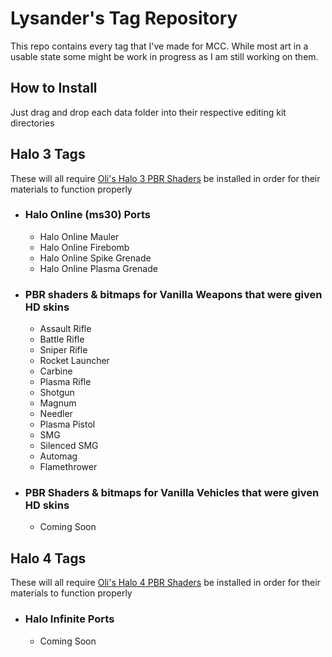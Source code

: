 # **Lysander's Tag Repository**

This repo contains every tag that I've made for MCC. While most art in a usable state some might be work in progress as I am still working on them.

## How to Install

Just drag and drop each data folder into their respective editing kit directories

## **Halo 3 Tags**
These will all require [Oli's Halo 3 PBR Shaders](https://github.com/lolhalolol1/Halo-3-PBR) be installed in order for their materials to function properly

- ### Halo Online (ms30) Ports
  - Halo Online Mauler
  - Halo Online Firebomb
  - Halo Online Spike Grenade
  - Halo Online Plasma Grenade
   
- ### PBR shaders & bitmaps for Vanilla Weapons that were given HD skins
  - Assault Rifle
  - Battle Rifle
  - Sniper Rifle
  - Rocket Launcher
  - Carbine
  - Plasma Rifle
  - Shotgun
  - Magnum
  - Needler
  - Plasma Pistol
  - SMG
  - Silenced SMG
  - Automag
  - Flamethrower
- ### PBR Shaders & bitmaps for Vanilla Vehicles that were given HD skins
  - Coming Soon

## **Halo 4 Tags**
These will all require [Oli's Halo 4 PBR Shaders](https://github.com/lolhalolol1/Halo-4-PBR) be installed in order for their materials to function properly

- ### Halo Infinite Ports
  - Coming Soon
